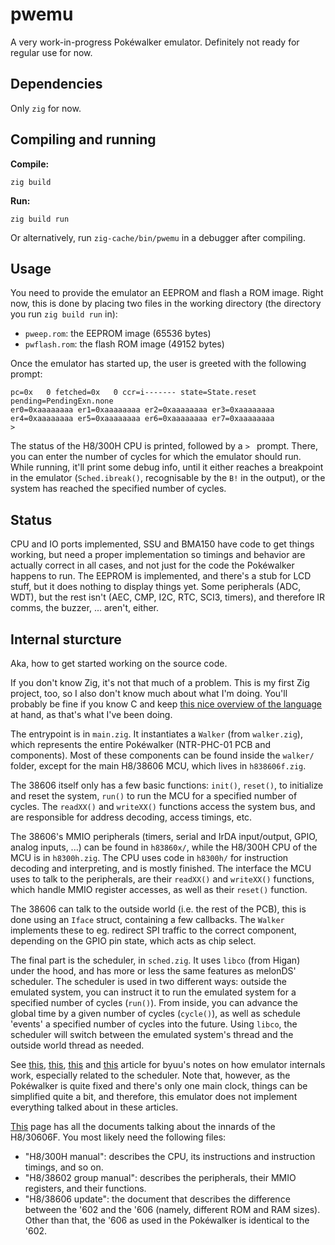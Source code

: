 # pwemu

A very work-in-progress Pokéwalker emulator. Definitely not ready for regular
use for now.

## Dependencies

Only `zig` for now.

## Compiling and running

**Compile:**
```
zig build
```

**Run:**
```
zig build run
```

Or alternatively, run `zig-cache/bin/pwemu` in a debugger after compiling.

## Usage

You need to provide the emulator an EEPROM and flash a ROM image. Right now,
this is done by placing two files in the working directory (the directory you
run `zig build run` in):
- `pweep.rom`: the EEPROM image (65536 bytes)
- `pwflash.rom`: the flash ROM image (49152 bytes)

Once the emulator has started up, the user is greeted with the following
prompt:

```
pc=0x   0 fetched=0x   0 ccr=i------- state=State.reset pending=PendingExn.none
er0=0xaaaaaaaa er1=0xaaaaaaaa er2=0xaaaaaaaa er3=0xaaaaaaaa
er4=0xaaaaaaaa er5=0xaaaaaaaa er6=0xaaaaaaaa er7=0xaaaaaaaa
>
```

The status of the H8/300H CPU is printed, followed by a `> ` prompt. There, you
can enter the number of cycles for which the emulator should run. While
running, it'll print some debug info, until it either reaches a breakpoint in
the emulator (`Sched.ibreak()`, recognisable by the `B!` in the output), or the
system has reached the specified number of cycles.

## Status

CPU and IO ports implemented, SSU and BMA150 have code to get things working,
but need a proper implementation so timings and behavior are actually correct
in all cases, and not just for the code the Pokéwalker happens to run. The
EEPROM is implemented, and there's a stub for LCD stuff, but it does nothing
to display things yet. Some peripherals (ADC, WDT), but the rest isn't (AEC,
CMP, I2C, RTC, SCI3, timers), and therefore IR comms, the buzzer, ... aren't,
either.

## Internal sturcture

Aka, how to get started working on the source code.

If you don't know Zig, it's not that much of a problem. This is my first Zig
project, too, so I also don't know much about what I'm doing. You'll probably
be fine if you know C and keep [this nice overview of the language
](https://ziglang.org/documentation/0.7.1/) at hand, as that's what I've been
doing.

The entrypoint is in `main.zig`. It instantiates a `Walker` (from
`walker.zig`), which represents the entire Pokéwalker (NTR-PHC-01 PCB and
components). Most of these components can be found inside the `walker/` folder,
except for the main H8/38606 MCU, which lives in `h838606f.zig`.

The 38606 itself only has a few basic functions: `init()`, `reset()`, to
initialize and reset the system, `run()` to run the MCU for a specified number
of cycles. The `readXX()` and `writeXX()` functions access the system bus, and
are responsible for address decoding, access timings, etc.

The 38606's MMIO peripherals (timers, serial and IrDA input/output, GPIO,
analog inputs, ...) can be found in `h83860x/`, while the H8/300H CPU of the
MCU is in `h8300h.zig`. The CPU uses code in `h8300h/` for instruction decoding
and interpreting, and is mostly finished. The interface the MCU uses to talk to
the peripherals, are their `readXX()` and `writeXX()` functions, which handle
MMIO register accesses, as well as their `reset()` function.

The 38606 can talk to the outside world (i.e. the rest of the PCB), this is
done using an `Iface` struct, containing a few callbacks. The `Walker`
implements these to eg. redirect SPI traffic to the correct component,
depending on the GPIO pin state, which acts as chip select.

The final part is the scheduler, in `sched.zig`. It uses `libco` (from Higan)
under the hood, and has more or less the same features as melonDS' scheduler.
The scheduler is used in two different ways: outside the emulated system, you
can instruct it to run the emulated system for a specified number of cycles
(`run()`).  From inside, you can advance the global time by a given number of
cycles (`cycle()`), as well as schedule 'events' a specified number of cycles
into the future. Using `libco`, the scheduler will switch between the emulated
system's thread and the outside world thread as needed.

See [this](https://near.sh/articles/design/cooperative-threading),
[this](https://near.sh/articles/design/cooperative-serialization),
[this](https://near.sh/articles/design/hierarchy) and
[this](https://near.sh/articles/design/schedulers) article for byuu's notes on
how emulator internals work, especially related to the scheduler. Note that,
however, as the Pokéwalker is quite fixed and there's only one main clock,
things can be simplified quite a bit, and therefore, this emulator does not
implement everything talked about in these articles.

[This](https://www.renesas.com/eu/en/products/microcontrollers-microprocessors/other-mcus-mpus/h8-family-mcus/h838602r-super-low-power-16-bit-microcomputers-non-promotion)
page has all the documents talking about the innards of the H8/30606F. You most
likely need the following files:
- "H8/300H manual": describes the CPU, its instructions and instruction
  timings, and so on.
- "H8/38602 group manual": describes the peripherals, their MMIO registers, and
  their functions.
- "H8/38606 update": the document that describes the difference between the
  '602 and the '606 (namely, different ROM and RAM sizes). Other than that, the
  '606 as used in the Pokéwalker is identical to the '602.
